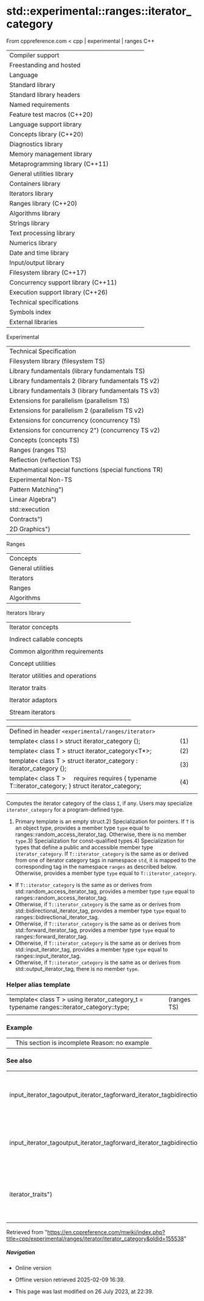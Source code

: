 # std::experimental::ranges::iterator_category

From cppreference.com
< cpp‎ | experimental‎ | ranges
C++

|  |  |  |  |  |
| --- | --- | --- | --- | --- |
| Compiler support | | | | |
| Freestanding and hosted | | | | |
| Language | | | | |
| Standard library | | | | |
| Standard library headers | | | | |
| Named requirements | | | | |
| Feature test macros (C++20) | | | | |
| Language support library | | | | |
| Concepts library (C++20) | | | | |
| Diagnostics library | | | | |
| Memory management library | | | | |
| Metaprogramming library (C++11) | | | | |
| General utilities library | | | | |
| Containers library | | | | |
| Iterators library | | | | |
| Ranges library (C++20) | | | | |
| Algorithms library | | | | |
| Strings library | | | | |
| Text processing library | | | | |
| Numerics library | | | | |
| Date and time library | | | | |
| Input/output library | | | | |
| Filesystem library (C++17) | | | | |
| Concurrency support library (C++11) | | | | |
| Execution support library (C++26) | | | | |
| Technical specifications | | | | |
| Symbols index | | | | |
| External libraries | | | | |

Experimental

|  |  |  |  |  |
| --- | --- | --- | --- | --- |
| Technical Specification | | | | |
| Filesystem library (filesystem TS) | | | | |
| Library fundamentals (library fundamentals TS) | | | | |
| Library fundamentals 2 (library fundamentals TS v2) | | | | |
| Library fundamentals 3 (library fundamentals TS v3) | | | | |
| Extensions for parallelism (parallelism TS) | | | | |
| Extensions for parallelism 2 (parallelism TS v2) | | | | |
| Extensions for concurrency (concurrency TS) | | | | |
| Extensions for concurrency 2") (concurrency TS v2) | | | | |
| Concepts (concepts TS) | | | | |
| Ranges (ranges TS) | | | | |
| Reflection (reflection TS) | | | | |
| Mathematical special functions (special functions TR) | | | | |
| Experimental Non-TS | | | | |
| Pattern Matching") | | | | |
| Linear Algebra") | | | | |
| std::execution | | | | |
| Contracts") | | | | |
| 2D Graphics") | | | | |

Ranges

|  |  |  |  |  |
| --- | --- | --- | --- | --- |
| Concepts | | | | |
| General utilities | | | | |
| Iterators | | | | |
| Ranges | | | | |
| Algorithms | | | | |

Iterators library

|  |  |  |  |  |
| --- | --- | --- | --- | --- |
| Iterator concepts | | | | |
| |  |  |  |  |  | | --- | --- | --- | --- | --- | | Readable | | | | | | Writable | | | | | | WeaklyIncrementable | | | | | | Incrementable | | | | | | |  |  |  |  |  | | --- | --- | --- | --- | --- | | Iterator | | | | | | Sentinel | | | | | | SizedSentinel | | | | | |  | | | | | | |  |  |  |  |  | | --- | --- | --- | --- | --- | | InputIterator | | | | | | ForwardIterator | | | | | | BidirectionalIterator | | | | | | RandomAccessIterator | | | | | | |  |  |  |  |  | | --- | --- | --- | --- | --- | | OutputIterator | | | | | |  | | | | | |  | | | | | |  | | | | | |
| Indirect callable concepts | | | | |
| |  |  |  |  |  | | --- | --- | --- | --- | --- | | IndirectUnaryInvocableIndirectRegularUnaryInvocable | | | | | | |  |  |  |  |  | | --- | --- | --- | --- | --- | | IndirectUnaryPredicate | | | | | |  | | | | | | |  |  |  |  |  | | --- | --- | --- | --- | --- | | IndirectRelation | | | | | |  | | | | | | |  |  |  |  |  | | --- | --- | --- | --- | --- | | IndirectStrictWeakOrder | | | | | |  | | | | | |
| Common algorithm requirements | | | | |
| |  |  |  |  |  | | --- | --- | --- | --- | --- | | IndirectlyMovable | | | | | | IndirectlyMovableStorable | | | | | |  | | | | | | |  |  |  |  |  | | --- | --- | --- | --- | --- | | IndirectlyCopyable | | | | | | IndirectlyCopyableStorable | | | | | |  | | | | | | |  |  |  |  |  | | --- | --- | --- | --- | --- | | IndirectlySwappable | | | | | | IndirectlyComparable | | | | | |  | | | | | | |  |  |  |  |  | | --- | --- | --- | --- | --- | | Permutable | | | | | | Mergeable | | | | | | Sortable | | | | | |
| Concept utilities | | | | |
| |  |  |  |  |  | | --- | --- | --- | --- | --- | | indirect_result_of | | | | | | |  |  |  |  |  | | --- | --- | --- | --- | --- | | projected | | | | | |
| Iterator utilities and operations | | | | |
| |  |  |  |  |  | | --- | --- | --- | --- | --- | | iter_move") | | | | | | iter_swap") | | | | | | |  |  |  |  |  | | --- | --- | --- | --- | --- | | advance | | | | | | distance | | | | | | |  |  |  |  |  | | --- | --- | --- | --- | --- | | next | | | | | | prev | | | | | |
| Iterator traits | | | | |
| |  |  |  |  |  | | --- | --- | --- | --- | --- | | difference_type | | | | | | value_type | | | | | | reference_trvalue_reference_titer_common_reference_t | | | | | | ****iterator_category**** | | | | | | |  |  |  |  |  | | --- | --- | --- | --- | --- | | input_iterator_tagoutput_iterator_tagforward_iterator_tagbidirectional_iterator_tagrandom_access_iterator_tag | | | | | |  | | | | | | |  |  |  |  |  | | --- | --- | --- | --- | --- | | ranges::iterator_traits") | | | | | | std::iterator_traits<InputIterator>std::iterator_traits<OutputIterator>") | | | | | |  | | | | | |  | | | | | |  | | | | | |
| Iterator adaptors | | | | |
| |  |  |  |  |  | | --- | --- | --- | --- | --- | | reverse_iterator") | | | | | | move_iterator") | | | | | | move_sentinel") | | | | | | |  |  |  |  |  | | --- | --- | --- | --- | --- | | back_insert_iterator") | | | | | | front_insert_iterator") | | | | | | insert_iterator") | | | | | | |  |  |  |  |  | | --- | --- | --- | --- | --- | | common_iterator") | | | | | | counted_iterator") | | | | | | default_sentinel") | | | | | | |  |  |  |  |  | | --- | --- | --- | --- | --- | | danglingborrowed_iterator_t | | | | | | unreachable") | | | | | |
| Stream iterators | | | | |
| |  |  |  |  |  | | --- | --- | --- | --- | --- | | istream_iterator") | | | | | | |  |  |  |  |  | | --- | --- | --- | --- | --- | | ostream_iterator") | | | | | | |  |  |  |  |  | | --- | --- | --- | --- | --- | | istreambuf_iterator") | | | | | | |  |  |  |  |  | | --- | --- | --- | --- | --- | | ostreambuf_iterator") | | | | | |

|  |  |  |
| --- | --- | --- |
| Defined in header `<experimental/ranges/iterator>` |  |  |
| template< class I >  struct iterator_category {}; | (1) |  |
| template< class T >  struct iterator_category<T\*>; | (2) |  |
| template< class T >  struct iterator_category<const T> : iterator_category<T> {}; | (3) |  |
| template< class T >      requires requires { typename T::iterator_category; } struct iterator_category<T>; | (4) |  |
|  |  |  |

Computes the iterator category of the class `I`, if any. Users may specialize `iterator_category` for a program-defined type.

1) Primary template is an empty struct.2) Specialization for pointers. If `T` is an object type, provides a member type `type` equal to ranges::random_access_iterator_tag. Otherwise, there is no member `type`.3) Specialization for const-qualified types.4) Specialization for types that define a public and accessible member type `iterator_category`. If `T::iterator_category` is the same as or derived from one of iterator category tags in namespace `std`, it is mapped to the corresponding tag in the namespace `ranges` as described below. Otherwise, provides a member type `type` equal to `T::iterator_category`.

- If `T::iterator_category` is the same as or derives from std::random_access_iterator_tag, provides a member type `type` equal to ranges::random_access_iterator_tag.
- Otherwise, if `T::iterator_category` is the same as or derives from std::bidirectional_iterator_tag, provides a member type `type` equal to ranges::bidirectional_iterator_tag.
- Otherwise, if `T::iterator_category` is the same as or derives from std::forward_iterator_tag, provides a member type `type` equal to ranges::forward_iterator_tag.
- Otherwise, if `T::iterator_category` is the same as or derives from std::input_iterator_tag, provides a member type `type` equal to ranges::input_iterator_tag.
- Otherwise, if `T::iterator_category` is the same as or derives from std::output_iterator_tag, there is no member `type`.

### Helper alias template

|  |  |  |
| --- | --- | --- |
| template< class T >   using iterator_category_t = typename ranges::iterator_category<T>::type; |  | (ranges TS) |
|  |  |  |

### Example

|  |  |
| --- | --- |
|  | This section is incomplete Reason: no example |

### See also

|  |  |
| --- | --- |
| input_iterator_tagoutput_iterator_tagforward_iterator_tagbidirectional_iterator_tagrandom_access_iterator_tagcontiguous_iterator_tag(C++20) | empty class types used to indicate iterator categories   (class) |
| input_iterator_tagoutput_iterator_tagforward_iterator_tagbidirectional_iterator_tagrandom_access_iterator_tag | empty class types used to indicate iterator categories   (class) |
| iterator_traits") | compatibility traits class that collects an iterator’s associated types (alias template) |

Retrieved from "<https://en.cppreference.com/mwiki/index.php?title=cpp/experimental/ranges/iterator/iterator_category&oldid=155538>"

##### Navigation

- Online version
- Offline version retrieved 2025-02-09 16:39.

- This page was last modified on 26 July 2023, at 22:39.